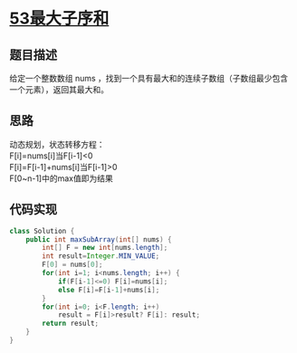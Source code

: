 # [53最大子序和][title]
## 题目描述
给定一个整数数组 nums ，找到一个具有最大和的连续子数组（子数组最少包含一个元素），返回其最大和。
## 思路
动态规划，状态转移方程：   
F[i]=nums[i]当F[i-1]<0    
F[i]=F[i-1]+nums[i]当F[i-1]>0    
F[0~n-1]中的max值即为结果

## 代码实现
```java
class Solution {
    public int maxSubArray(int[] nums) {
        int[] F = new int[nums.length];
        int result=Integer.MIN_VALUE;
        F[0] = nums[0];
        for(int i=1; i<nums.length; i++) {
            if(F[i-1]<=0) F[i]=nums[i];
            else F[i]=F[i-1]+nums[i];
        }
        for(int i=0; i<F.length; i++)
            result = F[i]>result? F[i]: result;
        return result;
    }
}

```
[title]:https://leetcode-cn.com/problems/maximum-subarray/description/
